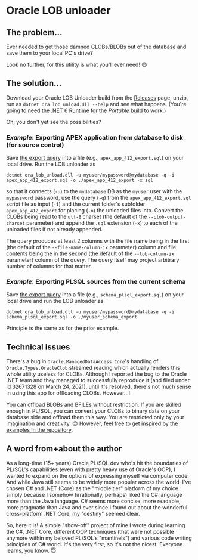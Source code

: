 # Oracle LOB unloader

## The problem...
Ever needed to get those damned CLOBs/BLOBs out of the database and save them to your local PC's drive?

Look no further, for this utility is what you'll ever need! 😎

## The solution...

Download your Oracle LOB Unloader build from the [Releases](https://github.com/nop77svk/ora-lob-unload/releases) page, unzip, run as `dotnet ora_lob_unload.dll --help` and see what happens. (You're going to need the [.NET 6 Runtime](https://dotnet.microsoft.com/en-us/download/dotnet/6.0) for the *Portable* build to work.)

Oh, you don't yet see the possibilities?

### _Example_: Exporting APEX application from database to disk (for source control)

Save [the export query](https://github.com/nop77svk/ora-lob-unload/blob/main/examples/apex%2020.2%20app%20id%20412%20export.sql) into a file (e.g., `apex_app_412_export.sql`) on your local drive. Run the LOB unloader as

```
dotnet ora_lob_unload.dll -u myuser/mypassword@mydatabase -q -i apex_app_412_export.sql -o ./apex_app_412_export -x sql
```

so that it connects (`-u`) to the `mydatabase` DB as the `myuser` user with the `mypassword` password, use the query (`-q`) from the `apex_app_412_export.sql` script file as input (`-i`) and the current folder's subfolder `apex_app_412_export` for placing (`-o`) the unloaded files into. Convert the CLOBs being read to the `utf-8` charset (the default of the `--clob-output-charset` parameter) and append the `.sql` extension (`-x`) to each of the unloaded files if not already appended.

The query produces at least 2 columns with the file name being in the first (the default of the `--file-name-column-ix` parameter) column and file contents being the in the second (the default of the `--lob-column-ix` parameter) column of the query. The query itself may project arbitrary number of columns for that matter.

### _Example_: Exporting PLSQL sources from the current schema

Save [the export query](https://github.com/nop77svk/ora-lob-unload/blob/main/examples/current%20schema%20PLSQL%20export%20via%20BLOBs.sql) into a file (e.g., `schema_plsql_export.sql`) on your local drive and run the LOB unloader as

```
dotnet ora_lob_unload.dll -u myuser/mypassword@mydatabase -q -i schema_plsql_export.sql -o ./myuser_schema_export
```

Principle is the same as for the prior example.

## Technical issues

There's a bug in `Oracle.ManagedDataAccess.Core`'s handling of `Oracle.Types.OracleClob` streamed reading which actually renders this whole utility useless for CLOBs. Although I reported the bug to the Oracle .NET team and they managed to successfully reproduce it (and filed under id 32671328 on March 24, 2021), until it's resolved, there's not much sense in using this app for offloading CLOBs. However...!

You can offload BLOBs and BFILEs without restriction. If you are skilled enough in PL/SQL, you can convert your CLOBs to binary data on your database side and offload them this way. You are restricted only by your imagination and creativity. 😉 However, feel free to get inspired by [the examples in the repository](https://github.com/nop77svk/ora-lob-unload/tree/main/examples).

## A word from+about the author

As a long-time (15+ years) Oracle PL/SQL dev who's hit the boundaries of PL/SQL's capabilities (even with pretty heavy use of Oracle's OOP), I wanted to expand on the options of expressing myself via computer code. And while Java still seems to be widely more popular across the world, I've chosen C# and .NET (Core) as the "middle tier" platform of my choice simply because I somehow (irrationally, perhaps) liked the C# language more than the Java language. C# seems more concise, more readable, more pragmatic than Java and ever since I found out about the wonderful cross-platform .NET Core, my "destiny" seemed clear.

So, here it is! A simple "show-off" project of mine I wrote during learning the C#, .NET Core, different OOP techniques (that were not possible anymore within my beloved PL/SQL's "mantinels") and various code writing principles of C# world. It's the very first, so it's not the nicest. Everyone learns, you know. 😇
